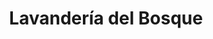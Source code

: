 ---
title: "Lavandería del Bosque"
url: /san-francisco-de-campeche/lavanderia-del-bosque/
shop: lavandería
---